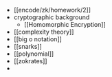 - [[encode/zk/homework/2]]
- cryptographic background
	- [[Homomorphic Encryption]]
- [[complexity theory]]
- [[big o notation]]
- [[snarks]]
- [[polynomial]]
- [[zokrates]]
-